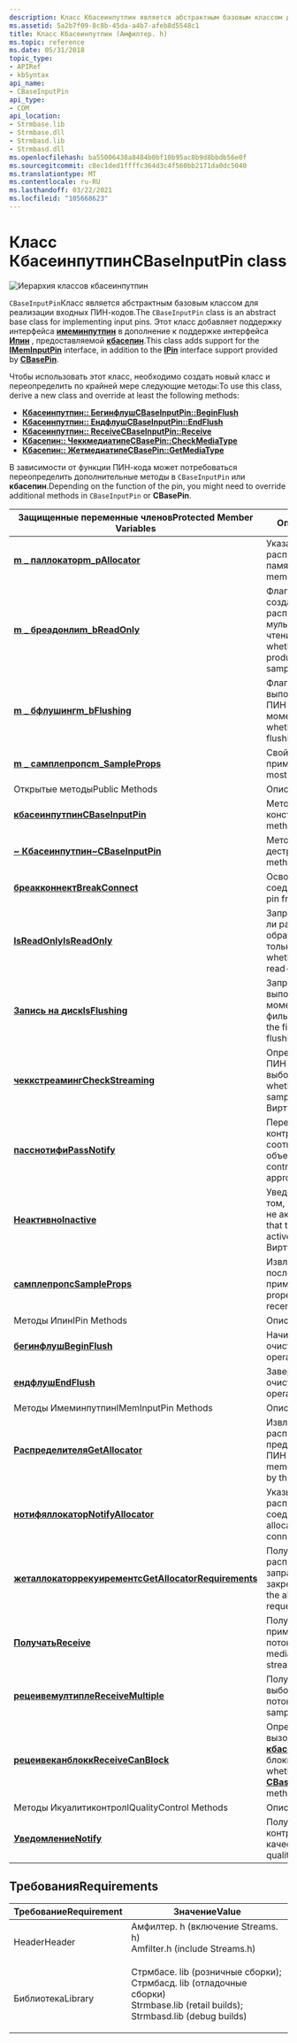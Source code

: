 ```yaml
---
description: Класс Кбасеинпутпин является абстрактным базовым классом для реализации входных ПИН-кодов. Этот класс добавляет поддержку интерфейса Имеминпутпин в дополнение к поддержке интерфейса Ипин, предоставляемой Кбасепин.
ms.assetid: 5a2b7f09-8c8b-45da-a4b7-afeb8d5548c1
title: Класс Кбасеинпутпин (Амфилтер. h)
ms.topic: reference
ms.date: 05/31/2018
topic_type:
- APIRef
- kbSyntax
api_name:
- CBaseInputPin
api_type:
- COM
api_location:
- Strmbase.lib
- Strmbase.dll
- Strmbasd.lib
- Strmbasd.dll
ms.openlocfilehash: ba55006438a8484b0bf10b95ac8b9d8bbdb56e0f
ms.sourcegitcommit: c8ec1ded1ffffc364d3c4f560bb2171da0dc5040
ms.translationtype: MT
ms.contentlocale: ru-RU
ms.lasthandoff: 03/22/2021
ms.locfileid: "105668623"
---
```

# <a name="cbaseinputpin-class"></a><span data-ttu-id="04b16-104">Класс Кбасеинпутпин</span><span class="sxs-lookup"><span data-stu-id="04b16-104">CBaseInputPin class</span></span>

![Иерархия классов кбасеинпутпин](images/filter07.png)

<span data-ttu-id="04b16-106">`CBaseInputPin`Класс является абстрактным базовым классом для реализации входных ПИН-кодов.</span><span class="sxs-lookup"><span data-stu-id="04b16-106">The `CBaseInputPin` class is an abstract base class for implementing input pins.</span></span> <span data-ttu-id="04b16-107">Этот класс добавляет поддержку интерфейса [**имеминпутпин**](/windows/desktop/api/Strmif/nn-strmif-imeminputpin) в дополнение к поддержке интерфейса [**Ипин**](/windows/desktop/api/Strmif/nn-strmif-ipin) , предоставляемой [**кбасепин**](cbasepin.md).</span><span class="sxs-lookup"><span data-stu-id="04b16-107">This class adds support for the [**IMemInputPin**](/windows/desktop/api/Strmif/nn-strmif-imeminputpin) interface, in addition to the [**IPin**](/windows/desktop/api/Strmif/nn-strmif-ipin) interface support provided by [**CBasePin**](cbasepin.md).</span></span>

<span data-ttu-id="04b16-108">Чтобы использовать этот класс, необходимо создать новый класс и переопределить по крайней мере следующие методы:</span><span class="sxs-lookup"><span data-stu-id="04b16-108">To use this class, derive a new class and override at least the following methods:</span></span>

-   [<span data-ttu-id="04b16-109">**Кбасеинпутпин:: Бегинфлуш**</span><span class="sxs-lookup"><span data-stu-id="04b16-109">**CBaseInputPin::BeginFlush**</span></span>](cbaseinputpin-beginflush.md)
-   [<span data-ttu-id="04b16-110">**Кбасеинпутпин:: Ендфлуш**</span><span class="sxs-lookup"><span data-stu-id="04b16-110">**CBaseInputPin::EndFlush**</span></span>](cbaseinputpin-endflush.md)
-   [<span data-ttu-id="04b16-111">**Кбасеинпутпин:: Receive**</span><span class="sxs-lookup"><span data-stu-id="04b16-111">**CBaseInputPin::Receive**</span></span>](cbaseinputpin-receive.md)
-   [<span data-ttu-id="04b16-112">**Кбасепин:: Чеккмедиатипе**</span><span class="sxs-lookup"><span data-stu-id="04b16-112">**CBasePin::CheckMediaType**</span></span>](cbasepin-checkmediatype.md)
-   [<span data-ttu-id="04b16-113">**Кбасепин:: Жетмедиатипе**</span><span class="sxs-lookup"><span data-stu-id="04b16-113">**CBasePin::GetMediaType**</span></span>](cbasepin-getmediatype.md)

<span data-ttu-id="04b16-114">В зависимости от функции ПИН-кода может потребоваться переопределить дополнительные методы в `CBaseInputPin` или **кбасепин**.</span><span class="sxs-lookup"><span data-stu-id="04b16-114">Depending on the function of the pin, you might need to override additional methods in `CBaseInputPin` or **CBasePin**.</span></span>



| <span data-ttu-id="04b16-115">Защищенные переменные членов</span><span class="sxs-lookup"><span data-stu-id="04b16-115">Protected Member Variables</span></span>                                                 | <span data-ttu-id="04b16-116">Описание</span><span class="sxs-lookup"><span data-stu-id="04b16-116">Description</span></span>                                                                                                 |
|----------------------------------------------------------------------------|-------------------------------------------------------------------------------------------------------------|
| [<span data-ttu-id="04b16-117">**m \_ паллокатор**</span><span class="sxs-lookup"><span data-stu-id="04b16-117">**m\_pAllocator**</span></span>](cbaseinputpin-m-pallocator.md)                        | <span data-ttu-id="04b16-118">Указатель на распределитель памяти.</span><span class="sxs-lookup"><span data-stu-id="04b16-118">Pointer to the memory allocator.</span></span>                                                                            |
| [<span data-ttu-id="04b16-119">**m \_ бреадонли**</span><span class="sxs-lookup"><span data-stu-id="04b16-119">**m\_bReadOnly**</span></span>](cbaseinputpin-m-breadonly.md)                          | <span data-ttu-id="04b16-120">Флаг, указывающий, создает ли распределитель образцы мультимедиа только для чтения.</span><span class="sxs-lookup"><span data-stu-id="04b16-120">Flag that indicates whether the allocator produces read-only media samples.</span></span>                                 |
| [<span data-ttu-id="04b16-121">**m \_ бфлушинг**</span><span class="sxs-lookup"><span data-stu-id="04b16-121">**m\_bFlushing**</span></span>](cbaseinputpin-m-bflushing.md)                          | <span data-ttu-id="04b16-122">Флаг, указывающий, выполняется ли сброс ПИН-кода в данный момент.</span><span class="sxs-lookup"><span data-stu-id="04b16-122">Flag that indicates whether the pin is currently flushing.</span></span>                                                  |
| [<span data-ttu-id="04b16-123">**m \_ самплепропс**</span><span class="sxs-lookup"><span data-stu-id="04b16-123">**m\_SampleProps**</span></span>](cbaseinputpin-m-sampleprops.md)                      | <span data-ttu-id="04b16-124">Свойства последнего примера.</span><span class="sxs-lookup"><span data-stu-id="04b16-124">Properties of the most recent sample.</span></span>                                                                       |
| <span data-ttu-id="04b16-125">Открытые методы</span><span class="sxs-lookup"><span data-stu-id="04b16-125">Public Methods</span></span>                                                             | <span data-ttu-id="04b16-126">Описание</span><span class="sxs-lookup"><span data-stu-id="04b16-126">Description</span></span>                                                                                                 |
| [<span data-ttu-id="04b16-127">**кбасеинпутпин**</span><span class="sxs-lookup"><span data-stu-id="04b16-127">**CBaseInputPin**</span></span>](cbaseinputpin-cbaseinputpin.md)                       | <span data-ttu-id="04b16-128">Метод конструктора.</span><span class="sxs-lookup"><span data-stu-id="04b16-128">Constructor method.</span></span>                                                                                         |
| [<span data-ttu-id="04b16-129">**~ Кбасеинпутпин**</span><span class="sxs-lookup"><span data-stu-id="04b16-129">**~CBaseInputPin**</span></span>](cbaseinputpin--cbaseinputpin.md)                     | <span data-ttu-id="04b16-130">Метод деструктора.</span><span class="sxs-lookup"><span data-stu-id="04b16-130">Destructor method.</span></span>                                                                                          |
| [<span data-ttu-id="04b16-131">**бреакконнект**</span><span class="sxs-lookup"><span data-stu-id="04b16-131">**BreakConnect**</span></span>](cbaseinputpin-breakconnect.md)                         | <span data-ttu-id="04b16-132">Освобождает ПИН-код из соединения.</span><span class="sxs-lookup"><span data-stu-id="04b16-132">Releases the pin from a connection.</span></span>                                                                         |
| [<span data-ttu-id="04b16-133">**IsReadOnly**</span><span class="sxs-lookup"><span data-stu-id="04b16-133">**IsReadOnly**</span></span>](cbaseinputpin-isreadonly.md)                             | <span data-ttu-id="04b16-134">Запрашивает, использует ли распределитель образцы мультимедиа только для чтения.</span><span class="sxs-lookup"><span data-stu-id="04b16-134">Queries whether the allocator uses read-only media samples.</span></span>                                                 |
| [<span data-ttu-id="04b16-135">**Запись на диск**</span><span class="sxs-lookup"><span data-stu-id="04b16-135">**IsFlushing**</span></span>](cbaseinputpin-isflushing.md)                             | <span data-ttu-id="04b16-136">Запрашивает, выполняется ли в данный момент Очистка фильтра.</span><span class="sxs-lookup"><span data-stu-id="04b16-136">Queries whether the filter is currently flushing.</span></span>                                                           |
| [<span data-ttu-id="04b16-137">**чеккстреаминг**</span><span class="sxs-lookup"><span data-stu-id="04b16-137">**CheckStreaming**</span></span>](cbaseinputpin-checkstreaming.md)                     | <span data-ttu-id="04b16-138">Определяет, может ли ПИН-код принимать выборки.</span><span class="sxs-lookup"><span data-stu-id="04b16-138">Determines whether the pin can accept samples.</span></span> <span data-ttu-id="04b16-139">Виртуализаци.</span><span class="sxs-lookup"><span data-stu-id="04b16-139">Virtual.</span></span>                                                     |
| [<span data-ttu-id="04b16-140">**пасснотифи**</span><span class="sxs-lookup"><span data-stu-id="04b16-140">**PassNotify**</span></span>](cbaseinputpin-passnotify.md)                             | <span data-ttu-id="04b16-141">Передает сообщение контроля качества соответствующему объекту.</span><span class="sxs-lookup"><span data-stu-id="04b16-141">Passes a quality-control message to the appropriate object.</span></span>                                                 |
| [<span data-ttu-id="04b16-142">**Неактивно**</span><span class="sxs-lookup"><span data-stu-id="04b16-142">**Inactive**</span></span>](cbaseinputpin-inactive.md)                                 | <span data-ttu-id="04b16-143">Уведомляет ПИН-код о том, что фильтр больше не активен.</span><span class="sxs-lookup"><span data-stu-id="04b16-143">Notifies the pin that the filter is no longer active.</span></span> <span data-ttu-id="04b16-144">Виртуализаци.</span><span class="sxs-lookup"><span data-stu-id="04b16-144">Virtual.</span></span>                                              |
| [<span data-ttu-id="04b16-145">**самплепропс**</span><span class="sxs-lookup"><span data-stu-id="04b16-145">**SampleProps**</span></span>](cbaseinputpin-sampleprops.md)                           | <span data-ttu-id="04b16-146">Извлекает свойства последнего примера.</span><span class="sxs-lookup"><span data-stu-id="04b16-146">Retrieves the properties of the most recent sample.</span></span>                                                         |
| <span data-ttu-id="04b16-147">Методы Ипин</span><span class="sxs-lookup"><span data-stu-id="04b16-147">IPin Methods</span></span>                                                               | <span data-ttu-id="04b16-148">Описание</span><span class="sxs-lookup"><span data-stu-id="04b16-148">Description</span></span>                                                                                                 |
| [<span data-ttu-id="04b16-149">**бегинфлуш**</span><span class="sxs-lookup"><span data-stu-id="04b16-149">**BeginFlush**</span></span>](cbaseinputpin-beginflush.md)                             | <span data-ttu-id="04b16-150">Начинает операцию очистки.</span><span class="sxs-lookup"><span data-stu-id="04b16-150">Begins a flush operation.</span></span>                                                                                   |
| [<span data-ttu-id="04b16-151">**ендфлуш**</span><span class="sxs-lookup"><span data-stu-id="04b16-151">**EndFlush**</span></span>](cbaseinputpin-endflush.md)                                 | <span data-ttu-id="04b16-152">Завершает операцию очистки.</span><span class="sxs-lookup"><span data-stu-id="04b16-152">Ends a flush operation.</span></span>                                                                                     |
| <span data-ttu-id="04b16-153">Методы Имеминпутпин</span><span class="sxs-lookup"><span data-stu-id="04b16-153">IMemInputPin Methods</span></span>                                                       | <span data-ttu-id="04b16-154">Описание</span><span class="sxs-lookup"><span data-stu-id="04b16-154">Description</span></span>                                                                                                 |
| [<span data-ttu-id="04b16-155">**Распределителя**</span><span class="sxs-lookup"><span data-stu-id="04b16-155">**GetAllocator**</span></span>](cbaseinputpin-getallocator.md)                         | <span data-ttu-id="04b16-156">Извлекает распределитель памяти, предложенный этим ПИН-кодом.</span><span class="sxs-lookup"><span data-stu-id="04b16-156">Retrieves the memory allocator proposed by this pin.</span></span>                                                        |
| [<span data-ttu-id="04b16-157">**нотифяллокатор**</span><span class="sxs-lookup"><span data-stu-id="04b16-157">**NotifyAllocator**</span></span>](cbaseinputpin-notifyallocator.md)                   | <span data-ttu-id="04b16-158">Указывает распределитель для соединения.</span><span class="sxs-lookup"><span data-stu-id="04b16-158">Specifies an allocator for the connection.</span></span>                                                                  |
| [<span data-ttu-id="04b16-159">**жеталлокаторрекуирементс**</span><span class="sxs-lookup"><span data-stu-id="04b16-159">**GetAllocatorRequirements**</span></span>](cbaseinputpin-getallocatorrequirements.md) | <span data-ttu-id="04b16-160">Получает свойства распределителя, запрашиваемые входным закреплением.</span><span class="sxs-lookup"><span data-stu-id="04b16-160">Retrieves the allocator properties requested by the input pin.</span></span>                                              |
| [<span data-ttu-id="04b16-161">**Получать**</span><span class="sxs-lookup"><span data-stu-id="04b16-161">**Receive**</span></span>](cbaseinputpin-receive.md)                                   | <span data-ttu-id="04b16-162">Получает следующий пример носителя в потоке.</span><span class="sxs-lookup"><span data-stu-id="04b16-162">Receives the next media sample in the stream.</span></span>                                                               |
| [<span data-ttu-id="04b16-163">**рецеивемултипле**</span><span class="sxs-lookup"><span data-stu-id="04b16-163">**ReceiveMultiple**</span></span>](cbaseinputpin-receivemultiple.md)                   | <span data-ttu-id="04b16-164">Получает несколько выборок в потоке.</span><span class="sxs-lookup"><span data-stu-id="04b16-164">Receives multiple samples in the stream.</span></span>                                                                    |
| [<span data-ttu-id="04b16-165">**рецеивеканблокк**</span><span class="sxs-lookup"><span data-stu-id="04b16-165">**ReceiveCanBlock**</span></span>](cbaseinputpin-receivecanblock.md)                   | <span data-ttu-id="04b16-166">Определяет, могут ли вызовы метода [**кбасеинпутпин:: Receive**](cbaseinputpin-receive.md) блокироваться.</span><span class="sxs-lookup"><span data-stu-id="04b16-166">Determines whether calls to the [**CBaseInputPin::Receive**](cbaseinputpin-receive.md) method might block.</span></span> |
| <span data-ttu-id="04b16-167">Методы Икуалитиконтрол</span><span class="sxs-lookup"><span data-stu-id="04b16-167">IQualityControl Methods</span></span>                                                    | <span data-ttu-id="04b16-168">Описание</span><span class="sxs-lookup"><span data-stu-id="04b16-168">Description</span></span>                                                                                                 |
| [<span data-ttu-id="04b16-169">**Уведомление**</span><span class="sxs-lookup"><span data-stu-id="04b16-169">**Notify**</span></span>](cbaseinputpin-notify.md)                                     | <span data-ttu-id="04b16-170">Получает сообщение контроля качества.</span><span class="sxs-lookup"><span data-stu-id="04b16-170">Receives a quality-control message.</span></span>                                                                         |



 

## <a name="requirements"></a><span data-ttu-id="04b16-171">Требования</span><span class="sxs-lookup"><span data-stu-id="04b16-171">Requirements</span></span>



| <span data-ttu-id="04b16-172">Требование</span><span class="sxs-lookup"><span data-stu-id="04b16-172">Requirement</span></span> | <span data-ttu-id="04b16-173">Значение</span><span class="sxs-lookup"><span data-stu-id="04b16-173">Value</span></span> |
|--------------------|--------------------------------------------------------------------------------------------------------------------------------------------------------------------------------------------|
| <span data-ttu-id="04b16-174">Header</span><span class="sxs-lookup"><span data-stu-id="04b16-174">Header</span></span><br/>  | <dl> <span data-ttu-id="04b16-175"><dt>Амфилтер. h (включение Streams. h)</dt></span><span class="sxs-lookup"><span data-stu-id="04b16-175"><dt>Amfilter.h (include Streams.h)</dt></span></span> </dl>                                                                                  |
| <span data-ttu-id="04b16-176">Библиотека</span><span class="sxs-lookup"><span data-stu-id="04b16-176">Library</span></span><br/> | <dl> <span data-ttu-id="04b16-177"><dt>Стрмбасе. lib (розничные сборки); </dt> <dt>Стрмбасд. lib (отладочные сборки)</dt></span><span class="sxs-lookup"><span data-stu-id="04b16-177"><dt>Strmbase.lib (retail builds); </dt> <dt>Strmbasd.lib (debug builds)</dt></span></span> </dl> |



 

 




